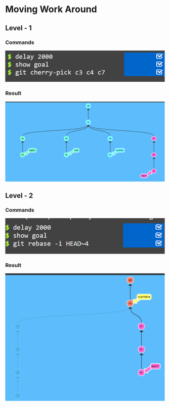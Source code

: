 # Moving Work Around

## Level - 1 
### Commands
![alt text](image.png)
### Result
![alt text](image-1.png)

## Level - 2 
### Commands
![alt text](image-2.png)
### Result
![alt text](image-3.png)